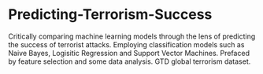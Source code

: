# Predicting-Terrorism-Success
Critically comparing machine learning models through the lens of predicting the success of terrorist attacks. Employing classification models such as Naive Bayes, Logisitic Regression and Support Vector Machines.
Prefaced by feature selection and some data analysis.
GTD global terrorism dataset.
